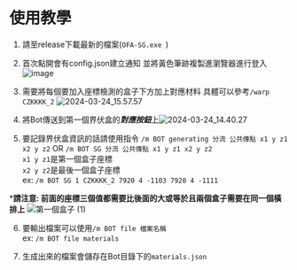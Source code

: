 # 使用教學
1. 請至release下載最新的檔案(`OFA-SG.exe
`)
2. 首次點開會有config.json建立通知 並將黃色筆跡複製進瀏覽器進行登入
![image](https://cdn.discordapp.com/attachments/975416844628410381/1228694882328117358/68747470733a2f2f6861636b6d642e696f2f5f75706c6f6164732f424a784748537030542e706e67.png?ex=662cfa47&is=661a8547&hm=1c7ce11a9af33f6a0719eb1fe5c4491abd64b854806458220add7d3755a76d41&)

3. 需要將每個要加入座標檢測的盒子下方加上對應材料
具體可以參考`/warp CZKKKK_2`
![2024-03-24_15.57.57](https://cdn.discordapp.com/attachments/975416844628410381/1228695348411891822/68747470733a2f2f6861636b6d642e696f2f5f75706c6f6164732f42313448704c7030362e706e67.png?ex=662cfab7&is=661a85b7&hm=5634dbf8ef255cb42df35a118ad9766861a27ac14df29f99d56cef7c920157a0&)

4. 將Bot傳送到第一個界伏盒的***對應按鈕***上![2024-03-24_14.40.27](https://hackmd.io/_uploads/rJtliBaAp.png)
 
5. 要記錄界伏盒資訊的話請使用指令
`/m BOT generating 分流 公共傳點 x1 y z1 x2 y z2` OR `/m BOT SG 分流 公共傳點 x1 y z1 x2 y z2`  
`x1 y z1`是第一個盒子座標  
`x2 y z2`是最後一個盒子座標  
ex: `/m BOT SG 1 CZKKKK_2 7920 4 -1103 7920 4 -1111`  

***請注意: 前面的座標三個值都需要比後面的大或等於且兩個盒子需要在同一個橫排上**
![第一個盒子 (1)](https://hackmd.io/_uploads/BylGYSp0T.png)

6. 要輸出檔案可以使用`/m BOT file 檔案名稱`  
ex: `/m BOT file materials`

7. 生成出來的檔案會儲存在Bot目錄下的`materials.json`

